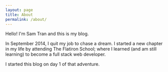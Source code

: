 ```yaml
---
layout: page
title: About
permalink: /about/
---
```

Hello! I'm Sam Tran and this is my blog.

In September 2014, I quit my job to chase a dream. I started a new chapter in my life by attending The Flatiron School; where I learned (and am still learning) to become a full stack web developer. 

I started this blog on day 1 of that adventure.

